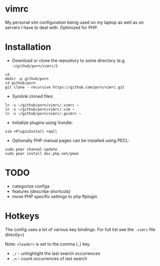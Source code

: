 # vimrc

My personal vim configuration being used on my laptop as well as on servers I
have to deal with. Optimized for PHP.

# Installation

* Download or clone the repository to some directory (e.g. `~/github/porn/vimrc/`):
```
cd
mkdir -p github/porn
cd github/porn
git clone --recursive https://github.com/porn/vimrc.git
```

* Symlink cloned files:
```
ln -s ~/github/porn/vimrc/.vimrc ~
ln -s ~/github/porn/vimrc/.vim ~
ln -s ~/github/porn/vimrc/.gvimrc ~
```

* Initialize plugins using Vundle:
```
vim +PluginInstall +qall
```

* Optionally PHP manual pages can be installed using PECL:
```
sudo pear channel-update
sudo pear install doc.php.net/pman
```

# TODO
 - categorize configs
 - features (describe <Fx> shortcuts)
 - move PHP specific settings to php ftplugin

# Hotkeys

The config uses a lot of various key bindings. For full list see the `.vimrc` file directly=)

Note: `<leader>` is set to the comma (`,`) key.

 - `,/` - unhighlight the last search occurrences
 - `,n` - count occurrences of last search
